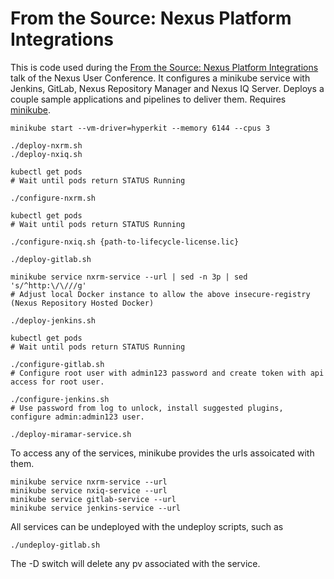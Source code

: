 # From the Source: Nexus Platform Integrations

This is code used during the [From the Source: Nexus Platform Integrations](https://nexususerconference2018.sched.com/event/EoTs/from-the-source-nexus-platform-integrations) talk of the Nexus User Conference. It configures a minikube service with Jenkins, GitLab, Nexus Repository Manager and Nexus IQ Server. Deploys a couple sample applications and pipelines to deliver them. Requires [minikube](https://kubernetes.io/docs/getting-started-guides/minikube/).

```
minikube start --vm-driver=hyperkit --memory 6144 --cpus 3

./deploy-nxrm.sh
./deploy-nxiq.sh

kubectl get pods
# Wait until pods return STATUS Running

./configure-nxrm.sh

kubectl get pods
# Wait until pods return STATUS Running

./configure-nxiq.sh {path-to-lifecycle-license.lic}

./deploy-gitlab.sh

minikube service nxrm-service --url | sed -n 3p | sed 's/^http:\/\///g'
# Adjust local Docker instance to allow the above insecure-registry (Nexus Repository Hosted Docker)

./deploy-jenkins.sh

kubectl get pods
# Wait until pods return STATUS Running

./configure-gitlab.sh
# Configure root user with admin123 password and create token with api access for root user.

./configure-jenkins.sh
# Use password from log to unlock, install suggested plugins, configure admin:admin123 user.

./deploy-miramar-service.sh
```

To access any of the services, minikube provides the urls assoicated with them.

```
minikube service nxrm-service --url
minikube service nxiq-service --url
minikube service gitlab-service --url
minikube service jenkins-service --url
```

All services can be undeployed with the undeploy scripts, such as 

```
./undeploy-gitlab.sh
```

The -D switch will delete any pv associated with the service.
